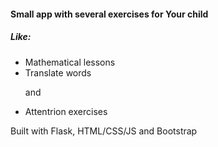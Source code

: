 <h4>Small app with several exercises for Your child</h4>
<h5>Like:</h5>
<ul>
<li>Mathematical lessons</li>
<li>Translate words</li>
<p>and</p>
<li>Attentrion exercises</li>
</ul>
<p>Built with Flask, HTML/CSS/JS and Bootstrap</p>